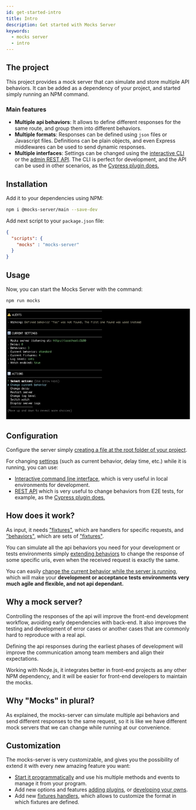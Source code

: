 ```yaml
---
id: get-started-intro
title: Intro
description: Get started with Mocks Server
keywords:
  - mocks server
  - intro
---
```


## The project

This project provides a mock server that can simulate and store multiple API behaviors. It can be added as a dependency of your project, and started simply running an NPM command.

### Main features

* __Multiple api behaviors__: It allows to define different responses for the same route, and group them into different behaviors.
* __Multiple formats__: Responses can be defined using `json` files or Javascript files. Definitions can be plain objects, and even Express middlewares can be used to send dynamic responses.
* __Multiple interfaces__: Settings can be changed using the [interactive CLI](plugins-inquirer-cli) or the [admin REST API](plugins-admin-api). The CLI is perfect for development, and the API can be used in other scenarios, as the [Cypress plugin does.](integrations-cypress)

## Installation

Add it to your dependencies using NPM:

```bash
npm i @mocks-server/main --save-dev
```

Add next script to your `package.json` file:

```json
{
  "scripts": {
    "mocks" : "mocks-server"
  }
}
```

## Usage

Now, you can start the Mocks Server with the command:

```bash
npm run mocks
```

![Interactive CLI](assets/interactive-cli-animation.gif)

## Configuration

Configure the server simply [creating a file at the root folder of your project](configuration-file.md).

For changing [settings](configuration-options.md) (such as current behavior, delay time, etc.) while it is running, you can use:
* [Interactive command line interface](plugins-inquirer-cli.md), which is very useful in local environments for development.
* [REST API](plugins-admin-api.md) which is very useful to change behaviors from E2E tests, for example, as the [Cypress plugin does.](integrations-cypress)

## How does it work?

As input, it needs ["fixtures"](get-started-fixtures.md), which are handlers for specific requests, and ["behaviors"](get-started-behaviors.md), which are sets of ["fixtures"](get-started-fixtures.md).

You can simulate all the api behaviors you need for your development or tests environments simply [extending behaviors](get-started-behaviors.md#extending-behaviors) to change the response of some specific uris, even when the received request is exactly the same.

You can easily [change the current behavior while the server is running](#configuration), which will make your __development or acceptance tests environments very much agile and flexible, and not api dependant.__

## Why a mock server?

Controlling the responses of the api will improve the front-end development workflow, avoiding early dependencies with back-end. It also improves the testing and development of error cases or another cases that are commonly hard to reproduce with a real api.

Defining the api responses during the earliest phases of development will improve the communication among team members and align their expectations.

Working with Node.js, it integrates better in front-end projects as any other NPM dependency, and it will be easier for front-end developers to maintain the mocks.

## Why "Mocks" in plural?

As explained, the mocks-server can simulate multiple api behaviors and send different responses to the same request, so it is like we have different mock servers that we can change while running at our convenience.

## Customization

The mocks-server is very customizable, and gives you the possibility of extend it with every new amazing feature you want:

- [Start it programmatically](advanced-programmatic-usage) and use his multiple methods and events to manage it from your program.
- Add new options and features [adding plugins](plugins-adding-plugins.md), or [developing your owns](advanced-developing-plugins).
- Add new [fixtures handlers](advanced-custom-fixtures-handlers), which allows to customize the format in which fixtures are defined.
